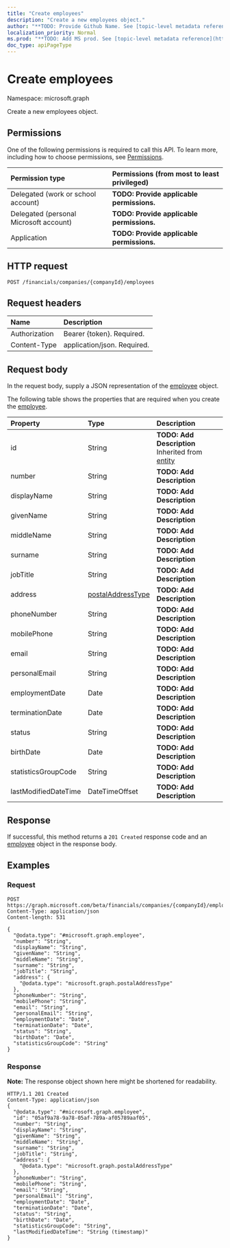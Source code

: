 ```yaml
---
title: "Create employees"
description: "Create a new employees object."
author: "**TODO: Provide Github Name. See [topic-level metadata reference](https://msgo.azurewebsites.net/add/document/guidelines/metadata.html#topic-level-metadata)**"
localization_priority: Normal
ms.prod: "**TODO: Add MS prod. See [topic-level metadata reference](https://msgo.azurewebsites.net/add/document/guidelines/metadata.html#topic-level-metadata)**"
doc_type: apiPageType
---
```


# Create employees

Namespace: microsoft.graph

Create a new employees object.

## Permissions
One of the following permissions is required to call this API. To learn more, including how to choose permissions, see [Permissions](/concepts/permissions-reference.md).

|Permission type|Permissions (from most to least privileged)|
|:---|:---|
|Delegated (work or school account)|**TODO: Provide applicable permissions.**|
|Delegated (personal Microsoft account)|**TODO: Provide applicable permissions.**|
|Application|**TODO: Provide applicable permissions.**|

## HTTP request

<!-- {
  "blockType": "ignored"
}
-->
``` http
POST /financials/companies/{companyId}/employees
```

## Request headers
|Name|Description|
|:---|:---|
|Authorization|Bearer {token}. Required.|
|Content-Type|application/json. Required.|

## Request body
In the request body, supply a JSON representation of the [employee](../resources/employee.md) object.

The following table shows the properties that are required when you create the [employee](../resources/employee.md).

|Property|Type|Description|
|:---|:---|:---|
|id|String|**TODO: Add Description** Inherited from [entity](../resources/entity.md)|
|number|String|**TODO: Add Description**|
|displayName|String|**TODO: Add Description**|
|givenName|String|**TODO: Add Description**|
|middleName|String|**TODO: Add Description**|
|surname|String|**TODO: Add Description**|
|jobTitle|String|**TODO: Add Description**|
|address|[postalAddressType](../resources/postaladdresstype.md)|**TODO: Add Description**|
|phoneNumber|String|**TODO: Add Description**|
|mobilePhone|String|**TODO: Add Description**|
|email|String|**TODO: Add Description**|
|personalEmail|String|**TODO: Add Description**|
|employmentDate|Date|**TODO: Add Description**|
|terminationDate|Date|**TODO: Add Description**|
|status|String|**TODO: Add Description**|
|birthDate|Date|**TODO: Add Description**|
|statisticsGroupCode|String|**TODO: Add Description**|
|lastModifiedDateTime|DateTimeOffset|**TODO: Add Description**|



## Response

If successful, this method returns a `201 Created` response code and an [employee](../resources/employee.md) object in the response body.

## Examples

### Request
<!-- {
  "blockType": "request",
  "name": "create_employee_from_"
}
-->
``` http
POST https://graph.microsoft.com/beta/financials/companies/{companyId}/employees
Content-Type: application/json
Content-length: 531

{
  "@odata.type": "#microsoft.graph.employee",
  "number": "String",
  "displayName": "String",
  "givenName": "String",
  "middleName": "String",
  "surname": "String",
  "jobTitle": "String",
  "address": {
    "@odata.type": "microsoft.graph.postalAddressType"
  },
  "phoneNumber": "String",
  "mobilePhone": "String",
  "email": "String",
  "personalEmail": "String",
  "employmentDate": "Date",
  "terminationDate": "Date",
  "status": "String",
  "birthDate": "Date",
  "statisticsGroupCode": "String"
}
```

### Response
**Note:** The response object shown here might be shortened for readability.
<!-- {
  "blockType": "response",
  "truncated": true,
  "@odata.type": "microsoft.graph.employee"
}
-->
``` http
HTTP/1.1 201 Created
Content-Type: application/json
{
  "@odata.type": "#microsoft.graph.employee",
  "id": "05af9a78-9a78-05af-789a-af05789aaf05",
  "number": "String",
  "displayName": "String",
  "givenName": "String",
  "middleName": "String",
  "surname": "String",
  "jobTitle": "String",
  "address": {
    "@odata.type": "microsoft.graph.postalAddressType"
  },
  "phoneNumber": "String",
  "mobilePhone": "String",
  "email": "String",
  "personalEmail": "String",
  "employmentDate": "Date",
  "terminationDate": "Date",
  "status": "String",
  "birthDate": "Date",
  "statisticsGroupCode": "String",
  "lastModifiedDateTime": "String (timestamp)"
}
```

